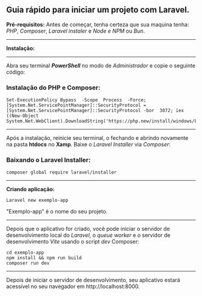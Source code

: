 ## **Guia rápido para iniciar um projeto com Laravel.**

**Pré-requisitos:**
Antes de começar, tenha certeza que sua maquina tenha: *PHP*, *Composer*, *Laravel instaler* e *Node e NPM* ou *Bun*. 
****

**Instalação:**
** **
Abra seu terminal ***PowerShell*** no modo de *Administrador* e copie o seguinte código:
### Instalação do PHP e Composer:

    Set-ExecutionPolicy Bypass  -Scope  Process  -Force; [System.Net.ServicePointManager]::SecurityProtocol = [System.Net.ServicePointManager]::SecurityProtocol -bor  3072; iex ((New-Object System.Net.WebClient).DownloadString('https://php.new/install/windows/8.4'))

***
Após a instalação, reinicie seu terminal, o fechando e abrindo novamente na pasta **htdocs** no **Xamp**. Baixe o *Laravel Installer*  via *Composer*:

### Baixando o Laravel Installer:

    composer global require laravel/installer
***
**Criando aplicação:**

    Laravel new exemplo-app

"Exemplo-app" é o nome do seu projeto.

***
Depois que o aplicativo for criado, você pode iniciar o servidor de desenvolvimento local do *Laravel*, o *queue worker* e o servidor de desenvolvimento *Vite* usando o script *dev* Composer:

    cd exemplo-app
    npm install && npm run build
    composer run dev
***
Depois de iniciar o servidor de desenvolvimento, seu aplicativo estará acessível no seu navegador em http://localhost:8000.






